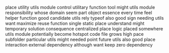 place utility utils module control utilitary function tool might utils module responsibility whose domain seem part object essence every time feel helper function good candidate utils rely typeof also good sign needing utils want maximize reuse function single static place understand might temporary solution consequence centralized place logic placed somewhere utils module potentially become hotspot code file grows high pace subfolder particular utils might needed point future utils also good place interaction external dependency although want keep zero dependency